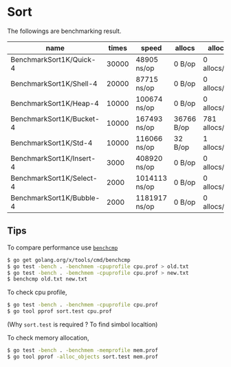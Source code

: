 # Sort

The followings are benchmarking result.

|name|times|speed|allocs|allocs|
| --- | --- | --- | --- | --- |
|BenchmarkSort1K/Quick-4 |   30000|     48905 ns/op|       0 B/op|       0 allocs/op|
|BenchmarkSort1K/Shell-4 |   20000|     87715 ns/op|       0 B/op|       0 allocs/op|
|BenchmarkSort1K/Heap-4  |   10000|    100674 ns/op|       0 B/op|       0 allocs/op|
|BenchmarkSort1K/Bucket-4         |   10000|    167493 ns/op|   36766 B/op|     781 allocs/op|
|BenchmarkSort1K/Std-4            |   10000|    116066 ns/op|      32 B/op|       1 allocs/op|
|BenchmarkSort1K/Insert-4         |    3000|    408920 ns/op|       0 B/op|       0 allocs/op|
|BenchmarkSort1K/Select-4         |    2000|   1014113 ns/op|       0 B/op|       0 allocs/op|
|BenchmarkSort1K/Bubble-4         |    2000|   1181917 ns/op|       0 B/op|       0 allocs/op|


## Tips

To compare performance use [`benchcmp`](https://godoc.org/golang.org/x/tools/cmd/benchcmp)

```bash
$ go get golang.org/x/tools/cmd/benchcmp
$ go test -bench . -benchmem -cpuprofile cpu.prof > old.txt
$ go test -bench . -bemchmem -cpuprofile cpu.prof > new.txt
$ benchcmp old.txt new.txt
```

To check cpu profile,

```bash
$ go test -bench . -benchmem -cpuprofile cpu.prof
$ go tool pprof sort.test cpu.prof
```

(Why `sort.test` is required ? To find simbol localtion)

To check memory allocation,

```bash
$ go test -bench . -benchmem -memprofile mem.prof
$ go tool pprof -alloc_objects sort.test mem.prof
```

